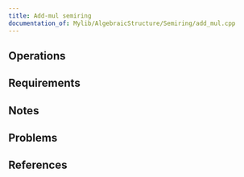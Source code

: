 ```yaml
---
title: Add-mul semiring
documentation_of: Mylib/AlgebraicStructure/Semiring/add_mul.cpp
---
```


## Operations

## Requirements

## Notes

## Problems

## References
